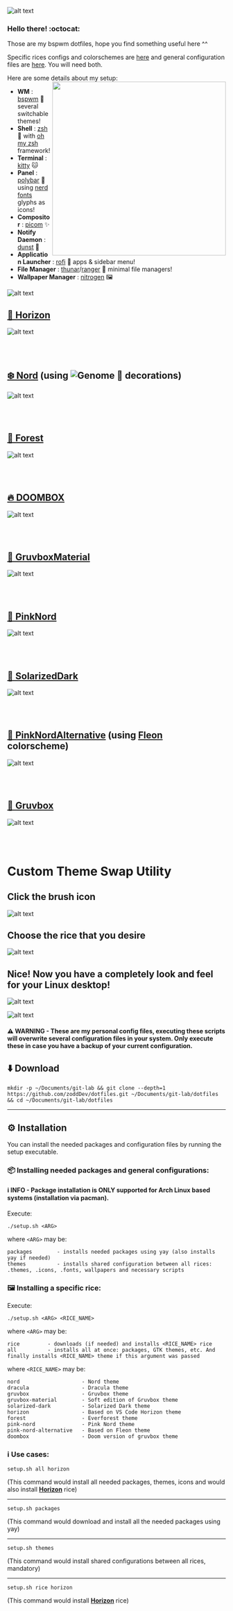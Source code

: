 ![alt text](readme-resources/dotfiles_.png)

### Hello there! :octocat:

Those are my bspwm dotfiles, hope you find something useful here ^^

Specific rices configs and colorschemes are [here](https://github.com/zodd18/dotfiles/tree/master/rices) and general configuration files are [here](https://github.com/zodd18/dotfiles/tree/master/shared-config). You will need both.

Here are some details about my setup:
<a href="https://youtu.be/_PTp5mh5_vQ"><img src="https://static.vecteezy.com/system/resources/previews/010/948/374/original/cute-food-character-funny-sushi-traditional-japanese-food-in-cartoon-kawaii-illustration-for-emoticon-symbol-icon-etc-png.png" alt="" align="right" width="400px"></a>
- **WM**                           : [bspwm](https://github.com/baskerville/bspwm) :art: several switchable themes!
- **Shell**                        : [zsh](https://wiki.archlinux.org/index.php/zsh) :shell: with [oh my zsh](https://github.com/ohmyzsh/ohmyzsh) framework!
- **Terminal**                     : [kitty](https://github.com/kovidgoyal/kitty) :cat:
- **Panel**                        : [polybar](https://github.com/polybar/polybar) :shaved_ice: using [nerd fonts](https://github.com/ryanoasis/nerd-fonts) glyphs as icons!
- **Compositor**                   : [picom](https://github.com/chjj/compton) :sparkles:
- **Notify Daemon**                : [dunst](https://wiki.archlinux.org/index.php/Dunst) 🔔 
- **Application Launcher**         : [rofi](https://github.com/davatorium/rofi) :rocket: apps & sidebar menu!
- **File Manager**                 : [thunar](https://wiki.archlinux.org/index.php/Thunar)/[ranger](https://github.com/ranger/ranger) 📂 minimal file managers!
- **Wallpaper Manager**            : [nitrogen](https://github.com/l3ib/nitrogen) 🖼️

![alt text](readme-resources/themes_.png)

## [🍁 Horizon](https://github.com/zodd18/Horizon)
![alt text](https://github.com/zodd18/Horizon/blob/master/screenshot.png) 


<br/><br/>

## [❄️ Nord](https://github.com/zoddDev/Nord) (using ![Genome 🧬](https://www.reddit.com/r/unixporn/comments/kzd6zt/qtile_genome/) decorations)
![alt text](https://github.com/zoddDev/Nord/blob/master/screenshot.png) 


<br/><br/>

## [🌲 Forest](https://github.com/zodd18/Forest)
![alt text](https://github.com/zodd18/Forest/blob/master/screenshot.png) 


<br/><br/>

## [🔥 DOOMBOX](https://github.com/zodd18/Doombox)
![alt text](https://github.com/zodd18/Doombox/blob/master/screenshot.png) 

<br/><br/>

## [🍃 GruvboxMaterial](https://github.com/zoddDev/GruvboxMaterial)
![alt text](https://github.com/zoddDev/GruvboxMaterial/blob/main/screenshot.png) 


<br/><br/>

## [🌸 PinkNord](https://github.com/zodd18/PinkNord)
![alt text](https://github.com/zodd18/PinkNord/blob/master/screenshot.png) 


<br/><br/>

## [🌊 SolarizedDark](https://github.com/zodd18/SolarizedDark)
![alt text](https://github.com/zodd18/SolarizedDark/blob/master/screenshot.png) 


<br/><br/>

## [🎀 PinkNordAlternative](https://github.com/zodd18/PinkNordAlternative) (using [Fleon](https://github.com/owl4ce/dotfiles) colorscheme)
![alt text](https://github.com/zodd18/PinkNordAlternative/blob/master/screenshot.png) 

<br/><br/>

## [🌴 Gruvbox](https://github.com/zodd18/Gruvbox)
![alt text](https://github.com/zodd18/Gruvbox/blob/master/screenshot.png) 

<br/><br/>

# Custom Theme Swap Utility

## Click the brush icon
![alt text](./screenshots/brush.png)

## Choose the rice that you desire
![alt text](screenshots/theme-swap-showcase.png)

## Nice! Now you have a completely look and feel for your Linux desktop!
![alt text](screenshots/theme-swap-showcase-2.png)


![alt text](readme-resources/scripts_.png)

#### ⚠️ WARNING - These are my personal config files, executing these scripts will overwrite several configuration files in your system. Only execute these in case you have a backup of your current configuration.

## ⬇️ Download
```
mkdir -p ~/Documents/git-lab && git clone --depth=1 https://github.com/zoddDev/dotfiles.git ~/Documents/git-lab/dotfiles && cd ~/Documents/git-lab/dotfiles
```

<hr>

## ⚙️ Installation
You can install the needed packages and configuration files by running the setup executable.

### 📦 Installing needed packages and general configurations:

#### ℹ️ INFO - Package installation is ONLY supported for **Arch Linux** based systems (installation via pacman).

Execute:

```shell
./setup.sh <ARG> 
```

where 
```<ARG>```
may be:

```
packages        - installs needed packages using yay (also installs yay if needed)
themes          - installs shared configuration between all rices: .themes, .icons, .fonts, wallpapers and necessary scripts
```


### 🖼️ Installing a specific rice:

Execute:


```shell
./setup.sh <ARG> <RICE_NAME>
```

where 
```<ARG>```
may be:

```
rice         - downloads (if needed) and installs <RICE_NAME> rice
all          - installs all at once: packages, GTK themes, etc. And finally installs <RICE_NAME> theme if this argument was passed
```

where 
```<RICE_NAME>```
may be:

```
nord                    - Nord theme
dracula                 - Dracula theme
gruvbox                 - Gruvbox theme
gruvbox-material        - Soft edition of Gruvbox theme
solarized-dark          - Solarized Dark theme
horizon                 - Based on VS Code Horizon theme
forest                  - Everforest theme
pink-nord               - Pink Nord theme
pink-nord-alternative   - Based on Fleon theme
doombox                 - Doom version of gruvbox theme
```

### ℹ️ Use cases:

```
setup.sh all horizon
```
(This command would install all needed packages, themes, icons and would also install [**Horizon**](https://github.com/zoddDev/Horizon) rice)

<hr>

```
setup.sh packages
```
(This command would download and install all the needed packages using yay)

<hr>

```
setup.sh themes
```
(This command would install shared configurations between all rices, mandatory)

<hr>

```
setup.sh rice horizon
```
(This command would install [**Horizon**](https://github.com/zoddDev/Horizon) rice)
